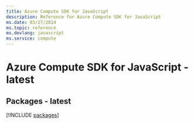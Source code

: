 ```yaml
---
title: Azure Compute SDK for JavaScript
description: Reference for Azure Compute SDK for JavaScript
ms.date: 03/27/2024
ms.topic: reference
ms.devlang: javascript
ms.service: compute
---
```

# Azure Compute SDK for JavaScript - latest
## Packages - latest
[!INCLUDE [packages](compute-index.md)]